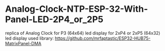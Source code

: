 # Analog-Clock-NTP-ESP-32-With-Panel-LED-2P4_or_2P5
replica of Analog Clock for P3 (64x64) led display for 2xP4 or 2xP5 (64x32) led display
used library: https://github.com/mrfaptastic/ESP32-HUB75-MatrixPanel-DMA

